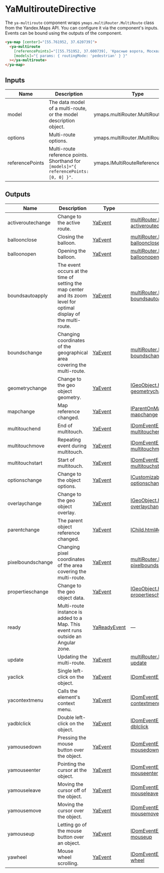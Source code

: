# YaMultirouteDirective


The `ya-multiroute` component wraps `ymaps.multiRouter.MultiRoute` class from the Yandex.Maps API.
You can configure it via the component's inputs.
Events can be bound using the outputs of the component.

```html
<ya-map [center]="[55.761952, 37.620739]">
  <ya-multiroute
    [referencePoints]="[[55.751952, 37.600739], 'Красные ворота, Москва']"
    [models]="{ params: { routingMode: 'pedestrian' } }"
  ></ya-multiroute>
</ya-map>
```




## Inputs
| Name            | Description                                                                               | Type                                                                                       | API Reference                                                                                                                                                                                  |
| --------------- | ----------------------------------------------------------------------------------------- | ------------------------------------------------------------------------------------------ | ---------------------------------------------------------------------------------------------------------------------------------------------------------------------------------------------- |
| model           |   The data model of a multi-route, or the model description object.                       | ymaps.multiRouter.MultiRouteModel | Optional<ymaps.IMultiRouteModelJson | referencePoints> | [multiRouter.MultiRoute.html#multiRouter.MultiRoute__param-model](https://yandex.com/dev/maps/jsapi/doc/2.1/ref/reference/multiRouter.MultiRoute.html#multiRouter.MultiRoute__param-model)     |
| options         |   Multi-route options.                                                                    | ymaps.multiRouter.IMultiRouteOptions                                                       | [multiRouter.MultiRoute.html#multiRouter.MultiRoute__param-options](https://yandex.com/dev/maps/jsapi/doc/2.1/ref/reference/multiRouter.MultiRoute.html#multiRouter.MultiRoute__param-options) |
| referencePoints |   Multi-route reference points. Shorthand for `[models]="{ referencePoints: [0, 0] }"`.   | ymaps.IMultiRouteReferencePoint[]                                                          | [IMultiRouteReferencePoint.html](https://yandex.com/dev/maps/jsapi/doc/2.1/ref/reference/IMultiRouteReferencePoint.html)                                                                       |

## Outputs
| Name              | Description                                                                                                           | Type                                    | API Reference                                                                                                                                                                                  |
| ----------------- | --------------------------------------------------------------------------------------------------------------------- | --------------------------------------- | ---------------------------------------------------------------------------------------------------------------------------------------------------------------------------------------------- |
| activeroutechange |   Change to the active route.                                                                                         | [YaEvent](interfaces/YaEvent)           | [multiRouter.MultiRoute.html#event_detail__event-activeroutechange](https://yandex.com/dev/maps/jsapi/doc/2.1/ref/reference/multiRouter.MultiRoute.html#event_detail__event-activeroutechange) |
| balloonclose      |   Closing the balloon.                                                                                                | [YaEvent](interfaces/YaEvent)           | [multiRouter.MultiRoute.html#event_detail__event-balloonclose](https://yandex.com/dev/maps/jsapi/doc/2.1/ref/reference/multiRouter.MultiRoute.html#event_detail__event-balloonclose)           |
| balloonopen       |   Opening the balloon.                                                                                                | [YaEvent](interfaces/YaEvent)           | [multiRouter.MultiRoute.html#event_detail__event-balloonopen](https://yandex.com/dev/maps/jsapi/doc/2.1/ref/reference/multiRouter.MultiRoute.html#event_detail__event-balloonopen)             |
| boundsautoapply   |   The event occurs at the time of setting the map center and its zoom level for optimal display of the multi-route.   | [YaEvent](interfaces/YaEvent)           | [multiRouter.MultiRoute.html#event_detail__event-boundsautoapply](https://yandex.com/dev/maps/jsapi/doc/2.1/ref/reference/multiRouter.MultiRoute.html#event_detail__event-boundsautoapply)     |
| boundschange      |   Changing coordinates of the geographical area covering the multi-route.                                             | [YaEvent](interfaces/YaEvent)           | [multiRouter.MultiRoute.html#event_detail__event-boundschange](https://yandex.com/dev/maps/jsapi/doc/2.1/ref/reference/multiRouter.MultiRoute.html#event_detail__event-boundschange)           |
| geometrychange    |   Change to the geo object geometry.                                                                                  | [YaEvent](interfaces/YaEvent)           | [IGeoObject.html#event_detail__event-geometrychange](https://yandex.com/dev/maps/jsapi/doc/2.1/ref/reference/IGeoObject.html#event_detail__event-geometrychange)                               |
| mapchange         |   Map reference changed.                                                                                              | [YaEvent](interfaces/YaEvent)           | [IParentOnMap.html#event_detail__event-mapchange](https://yandex.com/dev/maps/jsapi/doc/2.1/ref/reference/IParentOnMap.html#event_detail__event-mapchange)                                     |
| multitouchend     |   End of multitouch.                                                                                                  | [YaEvent](interfaces/YaEvent)           | [IDomEventEmitter.html#event_detail__event-multitouchend](https://yandex.com/dev/maps/jsapi/doc/2.1/ref/reference/IDomEventEmitter.html#event_detail__event-multitouchend)                     |
| multitouchmove    |   Repeating event during multitouch.                                                                                  | [YaEvent](interfaces/YaEvent)           | [IDomEventEmitter.html#event_detail__event-multitouchmove](https://yandex.com/dev/maps/jsapi/doc/2.1/ref/reference/IDomEventEmitter.html#event_detail__event-multitouchmove)                   |
| multitouchstart   |   Start of multitouch.                                                                                                | [YaEvent](interfaces/YaEvent)           | [IDomEventEmitter.html#event_detail__event-multitouchstart](https://yandex.com/dev/maps/jsapi/doc/2.1/ref/reference/IDomEventEmitter.html#event_detail__event-multitouchstart)                 |
| optionschange     |   Change to the object options.                                                                                       | [YaEvent](interfaces/YaEvent)           | [ICustomizable.html#event_detail__event-optionschange](https://yandex.com/dev/maps/jsapi/doc/2.1/ref/reference/ICustomizable.html#event_detail__event-optionschange)                           |
| overlaychange     |   Change to the geo object overlay.                                                                                   | [YaEvent](interfaces/YaEvent)           | [IGeoObject.html#event_detail__event-overlaychange](https://yandex.com/dev/maps/jsapi/doc/2.1/ref/reference/IGeoObject.html#event_detail__event-overlaychange)                                 |
| parentchange      |   The parent object reference changed.                                                                                | [YaEvent](interfaces/YaEvent)           | [IChild.html#event_detail__event-parentchange](https://yandex.com/dev/maps/jsapi/doc/2.1/ref/reference/IChild.html#event_detail__event-parentchange)                                           |
| pixelboundschange |   Changing pixel coordinates of the area covering the multi-route.                                                    | [YaEvent](interfaces/YaEvent)           | [multiRouter.MultiRoute.html#event_detail__event-pixelboundschange](https://yandex.com/dev/maps/jsapi/doc/2.1/ref/reference/multiRouter.MultiRoute.html#event_detail__event-pixelboundschange) |
| propertieschange  |   Change to the geo object data.                                                                                      | [YaEvent](interfaces/YaEvent)           | [IGeoObject.html#event_detail__event-propertieschange](https://yandex.com/dev/maps/jsapi/doc/2.1/ref/reference/IGeoObject.html#event_detail__event-propertieschange)                           |
| ready             |   Multi-route instance is added to a Map. This event runs outside an Angular zone.                                    | [YaReadyEvent](interfaces/YaReadyEvent) | —                                                                                                                                                                                              |
| update            |   Updating the multi-route.                                                                                           | [YaEvent](interfaces/YaEvent)           | [multiRouter.MultiRoute.html#event_detail__event-update](https://yandex.com/dev/maps/jsapi/doc/2.1/ref/reference/multiRouter.MultiRoute.html#event_detail__event-update)                       |
| yaclick           |   Single left-click on the object.                                                                                    | [YaEvent](interfaces/YaEvent)           | [IDomEventEmitter.html#event_detail__event-click](https://yandex.com/dev/maps/jsapi/doc/2.1/ref/reference/IDomEventEmitter.html#event_detail__event-click)                                     |
| yacontextmenu     |   Calls the element's context menu.                                                                                   | [YaEvent](interfaces/YaEvent)           | [IDomEventEmitter.html#event_detail__event-contextmenu](https://yandex.com/dev/maps/jsapi/doc/2.1/ref/reference/IDomEventEmitter.html#event_detail__event-contextmenu)                         |
| yadblclick        |   Double left-click on the object.                                                                                    | [YaEvent](interfaces/YaEvent)           | [IDomEventEmitter.html#event_detail__event-dblclick](https://yandex.com/dev/maps/jsapi/doc/2.1/ref/reference/IDomEventEmitter.html#event_detail__event-dblclick)                               |
| yamousedown       |   Pressing the mouse button over the object.                                                                          | [YaEvent](interfaces/YaEvent)           | [IDomEventEmitter.html#event_detail__event-mousedown](https://yandex.com/dev/maps/jsapi/doc/2.1/ref/reference/IDomEventEmitter.html#event_detail__event-mousedown)                             |
| yamouseenter      |   Pointing the cursor at the object.                                                                                  | [YaEvent](interfaces/YaEvent)           | [IDomEventEmitter.html#event_detail__event-mouseenter](https://yandex.com/dev/maps/jsapi/doc/2.1/ref/reference/IDomEventEmitter.html#event_detail__event-mouseenter)                           |
| yamouseleave      |   Moving the cursor off of the object.                                                                                | [YaEvent](interfaces/YaEvent)           | [IDomEventEmitter.html#event_detail__event-mouseleave](https://yandex.com/dev/maps/jsapi/doc/2.1/ref/reference/IDomEventEmitter.html#event_detail__event-mouseleave)                           |
| yamousemove       |   Moving the cursor over the object.                                                                                  | [YaEvent](interfaces/YaEvent)           | [IDomEventEmitter.html#event_detail__event-mousemove](https://yandex.com/dev/maps/jsapi/doc/2.1/ref/reference/IDomEventEmitter.html#event_detail__event-mousemove)                             |
| yamouseup         |   Letting go of the mouse button over an object.                                                                      | [YaEvent](interfaces/YaEvent)           | [IDomEventEmitter.html#event_detail__event-mouseup](https://yandex.com/dev/maps/jsapi/doc/2.1/ref/reference/IDomEventEmitter.html#event_detail__event-mouseup)                                 |
| yawheel           |   Mouse wheel scrolling.                                                                                              | [YaEvent](interfaces/YaEvent)           | [IDomEventEmitter.html#event_detail__event-wheel](https://yandex.com/dev/maps/jsapi/doc/2.1/ref/reference/IDomEventEmitter.html#event_detail__event-wheel)                                     |